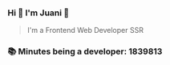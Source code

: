 ### Hi 👋 I&#39;m Juani 🦁

> I&#39;m a Frontend Web Developer SSR

### 📚 Minutes being a developer: 1839813
